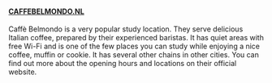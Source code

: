 #### [CAFFEBELMONDO.NL](http://CAFFEBELMONDO.NL)

Caffè Belmondo is a very popular study location. They serve delicious Italian coffee, prepared by their experienced baristas. It has quiet areas with free Wi-Fi and is one of the few places you can study while enjoying a nice coffee, muffin or cookie. It has several other chains in other cities. You can find out more about the opening hours and locations on their official website.

